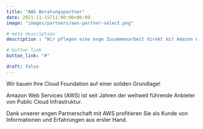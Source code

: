 ```yaml
---
title: "AWS Beratungspartner"
date: 2021-11-15T11:00:00+06:00
image: "images/partners/aws-partner-select.png"

# meta description
description : "Wir pflegen eine enge Zusammenarbeit direkt mit Amazon Web Services (AWS), um unsere Kunden schnell und kompetent unterstützen zu können."

# button link
button_link: "#"

draft: false
---
```


Wir bauen Ihre Cloud Foundation auf einer soliden Grundlage!

Amazon Web Services (AWS) ist seit Jahren der weltweit führende Anbieter von Public Cloud Infrastruktur.

Dank unserer engen Partnerschaft mit AWS profitieren Sie als Kunde von Informationen und Erfahrungen aus erster Hand.